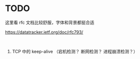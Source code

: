 # TODO

这里看 rfc 文档比较舒服，字体和背景都挺合适

https://datatracker.ietf.org/doc/rfc793/

<br>

1. TCP 中的 keep-alive （宕机检测？ 断网检测？ 进程崩溃检测？）